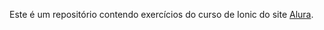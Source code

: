 Este é um repositório contendo exercícios do curso de Ionic do site [Alura](https://www.alura.com.br/).